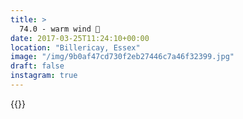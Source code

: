 ```yaml
---
title: >
  74.0 - warm wind 🌾
date: 2017-03-25T11:24:10+00:00
location: "Billericay, Essex"
image: "/img/9b0af47cd730f2eb27446c7a46f32399.jpg"
draft: false
instagram: true
---
```


{{<photo src="/img/9b0af47cd730f2eb27446c7a46f32399.jpg">}}
